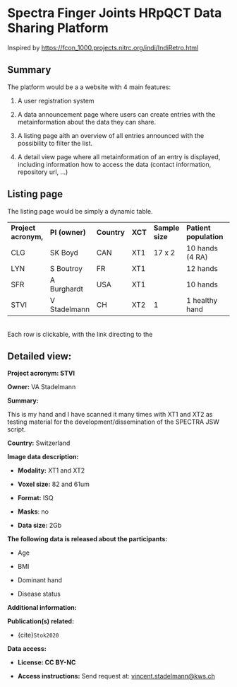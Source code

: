 # Spectra Finger Joints HRpQCT Data Sharing Platform

Inspired by <https://fcon_1000.projects.nitrc.org/indi/IndiRetro.html>

## Summary 

The platform would be a a website with 4 main features:

1.  A user registration system

2.  A data announcement page where users can create entries with the metainformation about the data they can share.

3.  A listing page aith an overview of all entries announced with the possibility to filter the list.

4.  A detail view page where all metainformation of an entry is displayed, including information how to access the data (contact information, repository url, …) 

## Listing page

The listing page would be simply a dynamic table.

|                      |                |             |         |                 |                        |                  |
|-----------|-----------|-----------|-----------|-----------|-----------|-----------|
| **Project acronym,** | **PI (owner)** | **Country** | **XCT** | **Sample size** | **Patient population** | **License Type** |
| CLG                  | SK Boyd        | CAN         | XT1     | 17 x 2          | 10 hands (4 RA)        | NA               |
| LYN                  | S Boutroy      | FR          | XT1     |                 | 12 hands               | NA               |
| SFR                  | A Burghardt    | USA         | XT1     |                 | 10 hands               | NA               |
| STVI                 | V Stadelmann   | CH          | XT2     | 1               | 1 healthy hand         | CC BY-NC         |

\
Each row is clickable, with the link directing to the

## Detailed view:

**Project acronym: STVI**

**Owner:** VA Stadelmann

**Summary:**

This is my hand and I have scanned it many times with XT1 and XT2 as testing material for the development/dissemination of the SPECTRA JSW script. 

**Country:** Switzerland

**Image data description:**

-   **Modality:** XT1 and XT2

-   **Voxel size:** 82 and 61um

-   **Format:** ISQ

-   **Masks**: no

-   **Data size:** 2Gb

**The following data is released about the participants:**

-   Age

-   BMI

-   Dominant hand

-   Disease status

**Additional information:**

**Publication(s) related:**

-   {cite}`Stok2020`

**Data access:**

-   **License: CC BY-NC**

-   **Access instructions:** Send request at: [vincent.stadelmann\@kws.ch](mailto:vincent.stadelmann@kws.ch)
